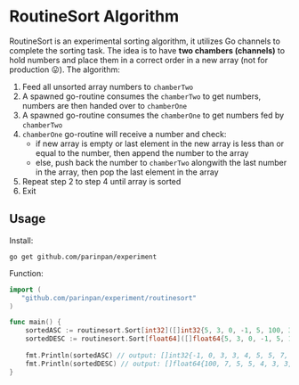 # RoutineSort Algorithm

RoutineSort is an experimental sorting algorithm, it utilizes Go channels to complete the sorting task. The idea is to have **two chambers (channels)** to hold numbers and place them in a correct order in a new array (not for production 😛). The algorithm:

1. Feed all unsorted array numbers to `chamberTwo`
2. A spawned go-routine consumes the `chamberTwo` to get numbers, numbers are then handed over to `chamberOne`
3. A spawned go-routine consumes the `chamberOne` to get numbers fed by `chamberTwo`
4. `chamberOne` go-routine will receive a number and check:
    - if new array is empty or last element in the new array is less than or equal to the number, then append the number to the array
    - else, push back the number to `chamberTwo` alongwith the last number in the array, then pop the last element in the array
5. Repeat step 2 to step 4 until array is sorted
6. Exit


## Usage

Install:
```
go get github.com/parinpan/experiment
```

Function:
```go
import (
   "github.com/parinpan/experiment/routinesort"
)

func main() {
    sortedASC := routinesort.Sort[int32]([]int32{5, 3, 0, -1, 5, 100, 3, 4, 7}, routinesort.ASC)
    sortedDESC := routinesort.Sort[float64]([]float64{5, 3, 0, -1, 5, 100, 3, 4, 7}, routinesort.DESC)
    
    fmt.Println(sortedASC) // output: []int32{-1, 0, 3, 3, 4, 5, 5, 7, 100}
    fmt.Println(sortedDESC) // output: []float64{100, 7, 5, 5, 4, 3, 3, 0, -1}
}
```
